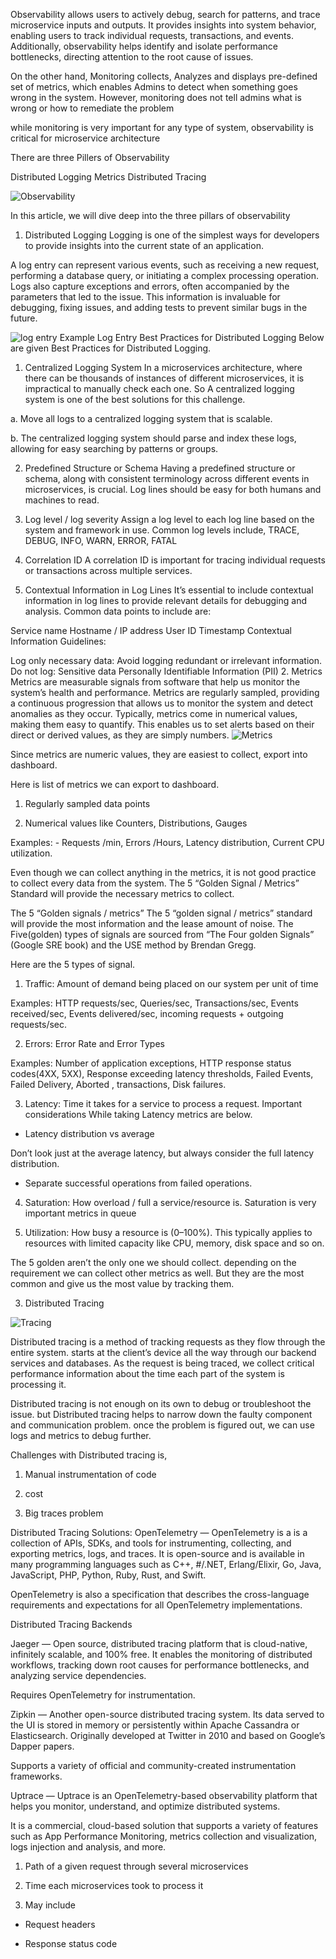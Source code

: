 Observability allows users to actively debug, search for patterns, and trace microservice inputs and outputs. It provides insights into system behavior, enabling users to track individual requests, transactions, and events. Additionally, observability helps identify and isolate performance bottlenecks, directing attention to the root cause of issues.

On the other hand, Monitoring collects, Analyzes and displays pre-defined set of metrics, which enables Admins to detect when something goes wrong in the system. However, monitoring does not tell admins what is wrong or how to remediate the problem

while monitoring is very important for any type of system, observability is critical for microservice architecture

There are three Pillers of Observability

Distributed Logging
Metrics
Distributed Tracing

![Observability](img/Observability.png)

In this article, we will dive deep into the three pillars of observability

1. Distributed Logging
Logging is one of the simplest ways for developers to provide insights into the current state of an application.

A log entry can represent various events, such as receiving a new request, performing a database query, or initiating a complex processing operation. Logs also capture exceptions and errors, often accompanied by the parameters that led to the issue. This information is invaluable for debugging, fixing issues, and adding tests to prevent similar bugs in the future.

![log entry](img/logentry.png)
Example Log Entry
Best Practices for Distributed Logging
Below are given Best Practices for Distributed Logging.

1. Centralized Logging System
In a microservices architecture, where there can be thousands of instances of different microservices, it is impractical to manually check each one. So A centralized logging system is one of the best solutions for this challenge.

a. Move all logs to a centralized logging system that is scalable.

b. The centralized logging system should parse and index these logs, allowing for easy searching by patterns or groups.

2. Predefined Structure or Schema
Having a predefined structure or schema, along with consistent terminology across different events in microservices, is crucial. Log lines should be easy for both humans and machines to read.

3. Log level / log severity
Assign a log level to each log line based on the system and framework in use. Common log levels include, TRACE, DEBUG, INFO, WARN, ERROR, FATAL

4. Correlation ID
A correlation ID is important for tracing individual requests or transactions across multiple services.

5. Contextual Information in Log Lines
It’s essential to include contextual information in log lines to provide relevant details for debugging and analysis. Common data points to include are:

Service name
Hostname / IP address
User ID
Timestamp
Contextual Information Guidelines:

Log only necessary data: Avoid logging redundant or irrelevant information.
Do not log:
Sensitive data
Personally Identifiable Information (PII)
2. Metrics
Metrics are measurable signals from software that help us monitor the system’s health and performance. Metrics are regularly sampled, providing a continuous progression that allows us to monitor the system and detect anomalies as they occur. Typically, metrics come in numerical values, making them easy to quantify. This enables us to set alerts based on their direct or derived values, as they are simply numbers.
![Metrics](img/metrics.png)

Since metrics are numeric values, they are easiest to collect, export into dashboard.

Here is list of metrics we can export to dashboard.

1. Regularly sampled data points

2. Numerical values like Counters, Distributions, Gauges

Examples: - Requests /min, Errors /Hours, Latency distribution, Current CPU utilization.

Even though we can collect anything in the metrics, it is not good practice to collect every data from the system. The 5 “Golden Signal / Metrics” Standard will provide the necessary metrics to collect.

The 5 “Golden signals / metrics”
The 5 “golden signal / metrics” standard will provide the most information and the lease amount of noise. The Five(golden) types of signals are sourced from “The Four golden Signals” (Google SRE book) and the USE method by Brendan Gregg.

Here are the 5 types of signal.

1. Traffic: Amount of demand being placed on our system per unit of time

Examples: HTTP requests/sec, Queries/sec, Transactions/sec, Events received/sec, Events delivered/sec, incoming requests + outgoing requests/sec.

2. Errors: Error Rate and Error Types

Examples: Number of application exceptions, HTTP response status codes(4XX, 5XX), Response exceeding latency thresholds, Failed Events, Failed Delivery, Aborted , transactions, Disk failures.

3. Latency: Time it takes for a service to process a request. Important considerations While taking Latency metrics are below.

- Latency distribution vs average

Don’t look just at the average latency, but always consider the full latency distribution.

- Separate successful operations from failed operations.

4. Saturation: How overload / full a service/resource is. Saturation is very important metrics in queue

5. Utilization: How busy a resource is (0–100%). This typically applies to resources with limited capacity like CPU, memory, disk space and so on.

The 5 golden aren’t the only one we should collect. depending on the requirement we can collect other metrics as well. But they are the most common and give us the most value by tracking them.

3. Distributed Tracing

![Tracing](img/Tracing.png)

Distributed tracing is a method of tracking requests as they flow through the entire system. starts at the client’s device all the way through our backend services and databases. As the request is being traced, we collect critical performance information about the time each part of the system is processing it.

Distributed tracing is not enough on its own to debug or troubleshoot the issue. but Distributed tracing helps to narrow down the faulty component and communication problem. once the problem is figured out, we can use logs and metrics to debug further.

Challenges with Distributed tracing is,

1. Manual instrumentation of code

2. cost

3. Big traces problem

Distributed Tracing Solutions:
OpenTelemetry — OpenTelemetry is a is a collection of APIs, SDKs, and tools for instrumenting, collecting, and exporting metrics, logs, and traces. It is open-source and is available in many programming languages such as C++, #/.NET, Erlang/Elixir, Go, Java, JavaScript, PHP, Python, Ruby, Rust, and Swift.

OpenTelemetry is also a specification that describes the cross-language requirements and expectations for all OpenTelemetry implementations.

Distributed Tracing Backends

Jaeger — Open source, distributed tracing platform that is cloud-native, infinitely scalable, and 100% free. It enables the monitoring of distributed workflows, tracking down root causes for performance bottlenecks, and analyzing service dependencies.

Requires OpenTelemetry for instrumentation.

Zipkin — Another open-source distributed tracing system. Its data served to the UI is stored in memory or persistently within Apache Cassandra or Elasticsearch. Originally developed at Twitter in 2010 and based on Google’s Dapper papers.

Supports a variety of official and community-created instrumentation frameworks.

Uptrace — Uptrace is an OpenTelemetry-based observability platform that helps you monitor, understand, and optimize distributed systems.

It is a commercial, cloud-based solution that supports a variety of features such as App Performance Monitoring, metrics collection and visualization, logs injection and analysis, and more.

1. Path of a given request through several microservices

2. Time each microservices took to process it

3. May include

- Request headers

- Response status code